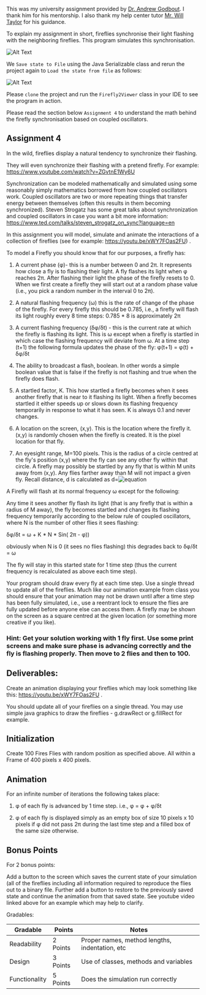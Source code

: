 
This was my university assignment provided by [Dr. Andrew Godbout](https://github.com/andrewgodbout). I thank him for his mentorship. I also thank my help center tutor [Mr. Will Taylor](https://github.com/wtaylor17) for his guidance. 

To explain my assignment in short, fireflies synchronise their light flashing with the neighboring fireflies. This program simulates this synchronisation.

![Alt Text](https://media.giphy.com/media/BUKaqI3Gz6btIP94qk/giphy.gif)

We `Save state to File` using the Java Serializable class and rerun the project again to `Load the state from file` as follows: 

![Alt Text](https://media.giphy.com/media/122aRamea4x4iwP39z/giphy.gif)

Please `clone` the project and run the `Firefly2Viewer` class in your IDE to see the program in action. 

Please read the section below `Assignment 4` to understand the math behind the firefly synchronisation based on coupled oscillators. 

## Assignment 4

In the wild, fireflies display a natural tendency to synchronize their flashing.

They will even synchronize their flashing with a pretend firefly. For example: https://www.youtube.com/watch?v=ZGvtnE1Wy6U

Synchronization can be modeled mathematically and simulated using some reasonably simply mathematics borrowed from how coupled oscillators work. Coupled oscillators are two or more repeating things that transfer energy between themselves (often this results in them becoming synchronized). Steven Strogatz has some great talks about synchronization and coupled oscillators in case you want a bit more information: https://www.ted.com/talks/steven_strogatz_on_sync?language=en

In this assignment you will model, simulate and animate the interactions of a collection of fireflies (see for example: https://youtu.be/xWY7FOas2FU) . 

To model a Firefly you should know that for our purposes, a firefly has:

1. A current phase (&phi;)- this is a number between 0 and 2&pi;. It represents how close a fly is to flashing their light. A fly flashes its light when &phi; reaches 2&pi;. After flashing their light the phase of the firefly resets to 0. When we first create a firefly they will start out at a random phase value (i.e., you pick a random number in the interval 0 to 2&pi;). 

2. A natural flashing frequency (&omega;) this is the rate of change of the phase of the firefly. For every firefly this should be 0.785, i.e., a firefly will flash its light roughly every 8 time steps: 0.785 * 8 is approximately 2&pi;

2. A current flashing frequency (&delta;&phi;/&delta;t) - this is the current rate at which the firefly is flashing its light. This is &omega; except when a firefly is startled in which case the flashing frequency will deviate from &omega;. At a time step (t+1) the following formula updates the phase of the fly: &phi;(t+1) = &phi;(t) + &delta;&phi;/&delta;t 

3. The ability to broadcast a flash, boolean. In other words a simple boolean value that is false if the firefly is not flashing and true when the firefly does flash. 

4. A startled factor, K. This how startled a firefly becomes when it sees another firefly that is near to it flashing its light. When a firefly becomes startled it either speeds up or slows down its flashing frequency temporarily in response to what it has seen. K is always 0.1 and never changes.

5. A location on the screen, (x,y). This is the location where the firefly it. (x,y) is randomly chosen when the firefly is created. It is the pixel location for that fly.

6. An eyesight range, M=100 pixels. This is the radius of a circle centred at the fly's position (x,y) where the fly can see any other fly within that circle. A firefly may possibly be startled by any fly that is within M units away from (x,y). Any flies farther away than M will not impact a given fly. Recall distance, d is calculated as 
d=![equation](http://www.sciweavers.org/tex2img.php?eq=\sqrt{(x1-x2)^2+(y1-y2)^2}&bc=White&fc=Black&im=jpg&fs=12&ff=arev&edit=)

A Firefly will flash at its normal frequency &omega; except for the following:

Any time it sees another fly flash its light (that is any firefly that is within a radius of M away), the fly becomes startled and changes its flashing frequency temporarily according to the below rule of coupled oscillators, where N is the number of other flies it sees flashing:

&delta;&phi;/&delta;t = &omega; + K * N * Sin( 2&pi; - &phi;))

obviously when N is 0 (it sees no flies flashing) this degrades back to &delta;&phi;/&delta;t = &omega;

The fly will stay in this started state for 1 time step (thus the current frequency is recalculated as above each time step).

Your program should draw every fly at each time step. Use a single thread to update all of the fireflies. Much like our animation example from class you should ensure that your animation may not be drawn until after a time step has been fully simulated, i.e., use a reentrant lock to ensure the flies are fully updated before anyone else can access them. A firefly may be shown on the screen as a square centred at the given location (or something more creative if you like). 

### Hint: Get your solution working with 1 fly first. Use some print screens and make sure phase is advancing correctly and the fly is flashing properly. Then move to 2 flies and then to 100.

## Deliverables:

Create an animation displaying your fireflies which may look something like this: https://youtu.be/xWY7FOas2FU .

You should update all of your fireflies on a single thread. You may use simple java graphics to draw the fireflies - g.drawRect or g.fillRect for example.

## Initialization

Create 100 Fires Flies with random position as specified above. All within a Frame of 400 pixels x 400 pixels.

## Animation

For an infinite number of iterations the following takes place:

1. &phi; of each fly is advanced by 1 time step. i.e., &phi; = &phi; + &phi;/&delta;t

2. &phi; of each fly is displayed simply as an empty box of size 10 pixels x 10 pixels if &phi; did not pass 2&pi; during the last time step and a filled box of the same size otherwise.

## Bonus Points

For 2 bonus points:

Add a button to the screen which saves the current state of your simulation (all of the fireflies including all information required to reproduce the flies out to a binary file. Further add a button to restore to the previously saved state and continue the animation from that saved state.  See youtube video linked above for an example which may help to clarify. 

Gradables:

| Gradable | Points | Notes |
| --- | --- | --- |
| Readability | 2 Points | Proper names, method lengths, indentation, etc|
| Design | 3 Points | Use of classes, methods and variables |
| Functionality | 5 Points | Does the simulation run correctly |


